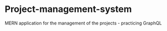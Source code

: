 # Project-management-system
MERN application for the management of the projects - practicing GraphQL
